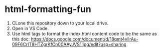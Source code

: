 # html-formatting-fun

1. CLone this repository down to your local drive.
2. Open in VS Code. 
3. Use html tags to format the index.html content code to be the same as this doc: 
https://docs.google.com/document/d/18qmt4vllrAu-09F6CrIT8HTZgrKfCn00AAyJVS1Iipg/edit?usp=sharing
